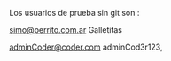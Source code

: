 Los usuarios de prueba sin git son :

simo@perrito.com.ar
Galletitas

adminCoder@coder.com
adminCod3r123,

